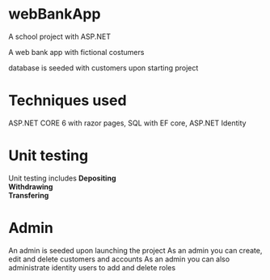# webBankApp

A school project with ASP.NET

A web bank app with fictional costumers

database is seeded with customers upon starting project

# Techniques used
ASP.NET CORE 6 with razor pages, SQL with EF core, ASP.NET Identity

# Unit testing
Unit testing includes
**Depositing**<br/>
**Withdrawing**<br/>
**Transfering**

# Admin
An admin is seeded upon launching the project
As an admin you can create, edit and delete customers and accounts
As an admin you can also administrate identity users to add and delete roles
